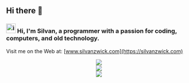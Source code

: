 ## Hi there 👋
### <img width="26" alt="image" src="https://github.com/user-attachments/assets/e5c752e4-6590-496d-855d-7545a1579b86"> Hi, I'm Silvan, a programmer with a passion for coding, computers, and old technology.
Visit me on the Web at: [www.silvanzwick.com](https://silvanzwick.com)
<br />
<p align="center">
  <a href="https://github.com/anuraghazra/github-readme-stats">
    <img src="https://github-readme-stats.vercel.app/api?username=SilvanZwick&show=reviews,discussions_started,discussions_answered,prs_merged,prs_merged_percentage&hide=stars&show_icons=true&theme=shadow_red" />
  </a>
  <br />
  <a href="https://github.com/anuraghazra/github-readme-stats">
    <img src="https://github-readme-stats.vercel.app/api/top-langs/?username=SilvanZwick&layout=compact&theme=shadow_red" />
  </a>
  <br />
  <a href="https://skillicons.dev">
    <img src="https://skillicons.dev/icons?i=apple,arduino,cs,css,debian,devto,discord,bots,express,fediverse,git,github,gmail,html,js,less,linux,md,mastodon,nodejs,npm,obsidian,powershell,py,raspberrypi,robloxstudio,stackoverflow,ubuntu,vscode,webflow,windows&perline=14&theme=dark" />
  </a>
</p>
